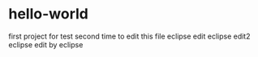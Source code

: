 # hello-world
first project for test
second time to edit this file
eclipse edit
eclipse edit2
eclipse edit by eclipse